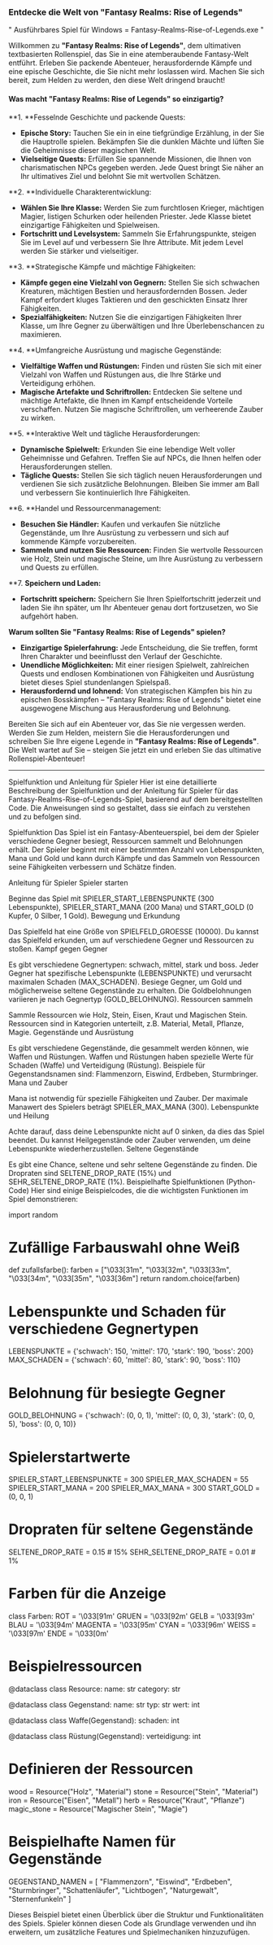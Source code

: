 ### Entdecke die Welt von "Fantasy Realms: Rise of Legends"
" Ausführbares Spiel für Windows = Fantasy-Realms-Rise-of-Legends.exe "

Willkommen zu **"Fantasy Realms: Rise of Legends"**, dem ultimativen textbasierten Rollenspiel, das Sie in eine atemberaubende Fantasy-Welt entführt. Erleben Sie packende Abenteuer, herausfordernde Kämpfe und eine epische Geschichte, die Sie nicht mehr loslassen wird. Machen Sie sich bereit, zum Helden zu werden, den diese Welt dringend braucht!

#### Was macht "Fantasy Realms: Rise of Legends" so einzigartig?

**1. **Fesselnde Geschichte und packende Quests:
- **Epische Story:** Tauchen Sie ein in eine tiefgründige Erzählung, in der Sie die Hauptrolle spielen. Bekämpfen Sie die dunklen Mächte und lüften Sie die Geheimnisse dieser magischen Welt.
- **Vielseitige Quests:** Erfüllen Sie spannende Missionen, die Ihnen von charismatischen NPCs gegeben werden. Jede Quest bringt Sie näher an Ihr ultimatives Ziel und belohnt Sie mit wertvollen Schätzen.

**2. **Individuelle Charakterentwicklung:
- **Wählen Sie Ihre Klasse:** Werden Sie zum furchtlosen Krieger, mächtigen Magier, listigen Schurken oder heilenden Priester. Jede Klasse bietet einzigartige Fähigkeiten und Spielweisen.
- **Fortschritt und Levelsystem:** Sammeln Sie Erfahrungspunkte, steigen Sie im Level auf und verbessern Sie Ihre Attribute. Mit jedem Level werden Sie stärker und vielseitiger.

**3. **Strategische Kämpfe und mächtige Fähigkeiten:
- **Kämpfe gegen eine Vielzahl von Gegnern:** Stellen Sie sich schwachen Kreaturen, mächtigen Bestien und herausfordernden Bossen. Jeder Kampf erfordert kluges Taktieren und den geschickten Einsatz Ihrer Fähigkeiten.
- **Spezialfähigkeiten:** Nutzen Sie die einzigartigen Fähigkeiten Ihrer Klasse, um Ihre Gegner zu überwältigen und Ihre Überlebenschancen zu maximieren.

**4. **Umfangreiche Ausrüstung und magische Gegenstände:
- **Vielfältige Waffen und Rüstungen:** Finden und rüsten Sie sich mit einer Vielzahl von Waffen und Rüstungen aus, die Ihre Stärke und Verteidigung erhöhen.
- **Magische Artefakte und Schriftrollen:** Entdecken Sie seltene und mächtige Artefakte, die Ihnen im Kampf entscheidende Vorteile verschaffen. Nutzen Sie magische Schriftrollen, um verheerende Zauber zu wirken.

**5. **Interaktive Welt und tägliche Herausforderungen:
- **Dynamische Spielwelt:** Erkunden Sie eine lebendige Welt voller Geheimnisse und Gefahren. Treffen Sie auf NPCs, die Ihnen helfen oder Herausforderungen stellen.
- **Tägliche Quests:** Stellen Sie sich täglich neuen Herausforderungen und verdienen Sie sich zusätzliche Belohnungen. Bleiben Sie immer am Ball und verbessern Sie kontinuierlich Ihre Fähigkeiten.

**6. **Handel und Ressourcenmanagement:
- **Besuchen Sie Händler:** Kaufen und verkaufen Sie nützliche Gegenstände, um Ihre Ausrüstung zu verbessern und sich auf kommende Kämpfe vorzubereiten.
- **Sammeln und nutzen Sie Ressourcen:** Finden Sie wertvolle Ressourcen wie Holz, Stein und magische Steine, um Ihre Ausrüstung zu verbessern und Quests zu erfüllen.

**7. **Speichern und Laden:**
- **Fortschritt speichern:** Speichern Sie Ihren Spielfortschritt jederzeit und laden Sie ihn später, um Ihr Abenteuer genau dort fortzusetzen, wo Sie aufgehört haben.

**Warum sollten Sie "Fantasy Realms: Rise of Legends" spielen?**

- **Einzigartige Spielerfahrung:** Jede Entscheidung, die Sie treffen, formt Ihren Charakter und beeinflusst den Verlauf der Geschichte.
- **Unendliche Möglichkeiten:** Mit einer riesigen Spielwelt, zahlreichen Quests und endlosen Kombinationen von Fähigkeiten und Ausrüstung bietet dieses Spiel stundenlangen Spielspaß.
- **Herausfordernd und lohnend:** Von strategischen Kämpfen bis hin zu epischen Bosskämpfen – "Fantasy Realms: Rise of Legends" bietet eine ausgewogene Mischung aus Herausforderung und Belohnung.

Bereiten Sie sich auf ein Abenteuer vor, das Sie nie vergessen werden. Werden Sie zum Helden, meistern Sie die Herausforderungen und schreiben Sie Ihre eigene Legende in **"Fantasy Realms: Rise of Legends"**. Die Welt wartet auf Sie – steigen Sie jetzt ein und erleben Sie das ultimative Rollenspiel-Abenteuer!



----------------------------------------------------------------------------------------------------------------------------------------

Spielfunktion und Anleitung für Spieler
Hier ist eine detaillierte Beschreibung der Spielfunktion und der Anleitung für Spieler für das Fantasy-Realms-Rise-of-Legends-Spiel, basierend auf dem bereitgestellten Code. Die Anweisungen sind so gestaltet, dass sie einfach zu verstehen und zu befolgen sind.

Spielfunktion
Das Spiel ist ein Fantasy-Abenteuerspiel, bei dem der Spieler verschiedene Gegner besiegt, Ressourcen sammelt und Belohnungen erhält. Der Spieler beginnt mit einer bestimmten Anzahl von Lebenspunkten, Mana und Gold und kann durch Kämpfe und das Sammeln von Ressourcen seine Fähigkeiten verbessern und Schätze finden.

Anleitung für Spieler
Spieler starten

Beginne das Spiel mit SPIELER_START_LEBENSPUNKTE (300 Lebenspunkte), SPIELER_START_MANA (200 Mana) und START_GOLD (0 Kupfer, 0 Silber, 1 Gold).
Bewegung und Erkundung

Das Spielfeld hat eine Größe von SPIELFELD_GROESSE (10000).
Du kannst das Spielfeld erkunden, um auf verschiedene Gegner und Ressourcen zu stoßen.
Kampf gegen Gegner

Es gibt verschiedene Gegnertypen: schwach, mittel, stark und boss.
Jeder Gegner hat spezifische Lebenspunkte (LEBENSPUNKTE) und verursacht maximalen Schaden (MAX_SCHADEN).
Besiege Gegner, um Gold und möglicherweise seltene Gegenstände zu erhalten. Die Goldbelohnungen variieren je nach Gegnertyp (GOLD_BELOHNUNG).
Ressourcen sammeln

Sammle Ressourcen wie Holz, Stein, Eisen, Kraut und Magischen Stein.
Ressourcen sind in Kategorien unterteilt, z.B. Material, Metall, Pflanze, Magie.
Gegenstände und Ausrüstung

Es gibt verschiedene Gegenstände, die gesammelt werden können, wie Waffen und Rüstungen.
Waffen und Rüstungen haben spezielle Werte für Schaden (Waffe) und Verteidigung (Rüstung).
Beispiele für Gegenstandsnamen sind: Flammenzorn, Eiswind, Erdbeben, Sturmbringer.
Mana und Zauber

Mana ist notwendig für spezielle Fähigkeiten und Zauber.
Der maximale Manawert des Spielers beträgt SPIELER_MAX_MANA (300).
Lebenspunkte und Heilung

Achte darauf, dass deine Lebenspunkte nicht auf 0 sinken, da dies das Spiel beendet.
Du kannst Heilgegenstände oder Zauber verwenden, um deine Lebenspunkte wiederherzustellen.
Seltene Gegenstände

Es gibt eine Chance, seltene und sehr seltene Gegenstände zu finden. Die Dropraten sind SELTENE_DROP_RATE (15%) und SEHR_SELTENE_DROP_RATE (1%).
Beispielhafte Spielfunktionen (Python-Code)
Hier sind einige Beispielcodes, die die wichtigsten Funktionen im Spiel demonstrieren:

import random

# Zufällige Farbauswahl ohne Weiß
def zufallsfarbe():
    farben = ["\033[31m", "\033[32m", "\033[33m", "\033[34m", "\033[35m", "\033[36m"]
    return random.choice(farben)

# Lebenspunkte und Schaden für verschiedene Gegnertypen
LEBENSPUNKTE = {'schwach': 150, 'mittel': 170, 'stark': 190, 'boss': 200}
MAX_SCHADEN = {'schwach': 60, 'mittel': 80, 'stark': 90, 'boss': 110}

# Belohnung für besiegte Gegner
GOLD_BELOHNUNG = {'schwach': (0, 0, 1), 'mittel': (0, 0, 3), 'stark': (0, 0, 5), 'boss': (0, 0, 10)}

# Spielerstartwerte
SPIELER_START_LEBENSPUNKTE = 300
SPIELER_MAX_SCHADEN = 55
SPIELER_START_MANA = 200
SPIELER_MAX_MANA = 300
START_GOLD = (0, 0, 1)

# Dropraten für seltene Gegenstände
SELTENE_DROP_RATE = 0.15  # 15%
SEHR_SELTENE_DROP_RATE = 0.01  # 1%

# Farben für die Anzeige
class Farben:
    ROT = '\033[91m'
    GRUEN = '\033[92m'
    GELB = '\033[93m'
    BLAU = '\033[94m'
    MAGENTA = '\033[95m'
    CYAN = '\033[96m'
    WEISS = '\033[97m'
    ENDE = '\033[0m'

# Beispielressourcen
@dataclass
class Resource:
    name: str
    category: str

@dataclass
class Gegenstand:
    name: str
    typ: str
    wert: int

@dataclass
class Waffe(Gegenstand):
    schaden: int

@dataclass
class Rüstung(Gegenstand):
    verteidigung: int

# Definieren der Ressourcen
wood = Resource("Holz", "Material")
stone = Resource("Stein", "Material")
iron = Resource("Eisen", "Metall")
herb = Resource("Kraut", "Pflanze")
magic_stone = Resource("Magischer Stein", "Magie")

# Beispielhafte Namen für Gegenstände
GEGENSTAND_NAMEN = [
    "Flammenzorn", "Eiswind", "Erdbeben", "Sturmbringer",
    "Schattenläufer", "Lichtbogen", "Naturgewalt", "Sternenfunkeln"
]

Dieses Beispiel bietet einen Überblick über die Struktur und Funktionalitäten des Spiels. Spieler können diesen Code als Grundlage verwenden und ihn erweitern, um zusätzliche Features und Spielmechaniken hinzuzufügen. 
